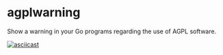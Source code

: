 # agplwarning

Show a warning in your Go programs regarding the use of AGPL software.

[![asciicast](https://asciinema.org/a/Gyz9bOz8YvRnkYYBoqx5r7Fkg.png)](https://asciinema.org/a/Gyz9bOz8YvRnkYYBoqx5r7Fkg)
